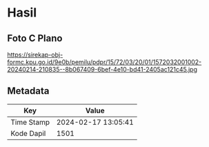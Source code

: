 # Hasil

## Foto C Plano

https://sirekap-obj-formc.kpu.go.id/9e0b/pemilu/pdpr/15/72/03/20/01/1572032001002-20240214-210835--8b067409-6bef-4e10-bd41-2405ac121c45.jpg


## Metadata

| Key        | Value               |
| ---------- | ------------------- |
| Time Stamp | 2024-02-17 13:05:41 |
| Kode Dapil | 1501                |



